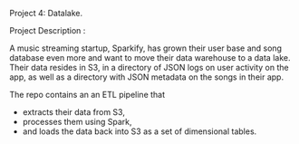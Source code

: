 Project 4: Datalake. 

Project Description :

A music streaming startup, Sparkify, has grown their user base and song database even more and want to move their data warehouse to a data lake.   
Their data resides in S3, in a directory of JSON logs on user activity on the app, as well as a directory with JSON metadata on the songs in their app.

The repo contains an an ETL pipeline that  
- extracts their data from S3,  
- processes them using Spark,  
- and loads the data back into S3 as a set of dimensional tables.
